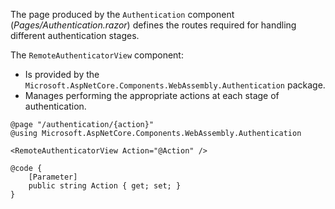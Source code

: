 The page produced by the `Authentication` component (*Pages/Authentication.razor*) defines the routes required for handling different authentication stages.

The `RemoteAuthenticatorView` component:

* Is provided by the `Microsoft.AspNetCore.Components.WebAssembly.Authentication` package.
* Manages performing the appropriate actions at each stage of authentication.

```razor
@page "/authentication/{action}"
@using Microsoft.AspNetCore.Components.WebAssembly.Authentication

<RemoteAuthenticatorView Action="@Action" />

@code {
    [Parameter]
    public string Action { get; set; }
}
```
